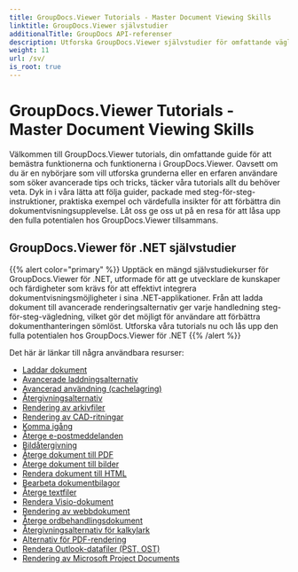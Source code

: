 ```yaml
---
title: GroupDocs.Viewer Tutorials - Master Document Viewing Skills
linktitle: GroupDocs.Viewer självstudier
additionalTitle: GroupDocs API-referenser
description: Utforska GroupDocs.Viewer självstudier för omfattande vägledning om hur du maximerar dokumentvisningskapaciteten. Lås upp dess fulla potential idag!
weight: 11
url: /sv/
is_root: true
---
```


# GroupDocs.Viewer Tutorials - Master Document Viewing Skills


Välkommen till GroupDocs.Viewer tutorials, din omfattande guide för att bemästra funktionerna och funktionerna i GroupDocs.Viewer. Oavsett om du är en nybörjare som vill utforska grunderna eller en erfaren användare som söker avancerade tips och tricks, täcker våra tutorials allt du behöver veta. Dyk in i våra lätta att följa guider, packade med steg-för-steg-instruktioner, praktiska exempel och värdefulla insikter för att förbättra din dokumentvisningsupplevelse. Låt oss ge oss ut på en resa för att låsa upp den fulla potentialen hos GroupDocs.Viewer tillsammans.

## GroupDocs.Viewer för .NET självstudier
{{% alert color="primary" %}}
Upptäck en mängd självstudiekurser för GroupDocs.Viewer för .NET, utformade för att ge utvecklare de kunskaper och färdigheter som krävs för att effektivt integrera dokumentvisningsmöjligheter i sina .NET-applikationer. Från att ladda dokument till avancerade renderingsalternativ ger varje handledning steg-för-steg-vägledning, vilket gör det möjligt för användare att förbättra dokumenthanteringen sömlöst. Utforska våra tutorials nu och lås upp den fulla potentialen hos GroupDocs.Viewer för .NET
{{% /alert %}}

Det här är länkar till några användbara resurser:
 
- [Laddar dokument](./net/loading-documents/)
- [Avancerade laddningsalternativ](./net/advanced-loading/)
- [Avancerad användning (cachelagring)](./net/advanced-usage-caching/)
- [Återgivningsalternativ](./net/rendering-options/)
- [Rendering av arkivfiler](./net/rendering-archive-files/)
- [Rendering av CAD-ritningar](./net/rendering-cad-drawings/)
- [Komma igång](./net/getting-started/)
- [Återge e-postmeddelanden](./net/rendering-email-messages/)
- [Bildåtergivning](./net/image-rendering/)
- [Återge dokument till PDF](./net/rendering-documents-pdf/)
- [Återge dokument till bilder](./net/rendering-documents-images/)
- [Rendera dokument till HTML](./net/rendering-documents-html/)
- [Bearbeta dokumentbilagor](./net/processing-document-attachments/)
- [Återge textfiler](./net/rendering-text-files/)
- [Rendera Visio-dokument](./net/rendering-visio-documents/)
- [Rendering av webbdokument](./net/rendering-web-documents/)
- [Återge ordbehandlingsdokument](./net/rendering-word-processing-documents/)
- [Återgivningsalternativ för kalkylark](./net/spreadsheet-rendering-options/)
- [Alternativ för PDF-rendering](./net/pdf-rendering-options/)
- [Rendera Outlook-datafiler (PST, OST)](./net/rendering-outlook-data-files/)
- [Rendering av Microsoft Project Documents](./net/rendering-ms-project-documents/)
